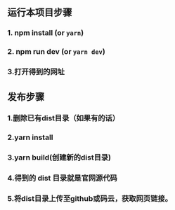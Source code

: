 ## 运行本项目步骤
### 1. npm install (or `yarn`)
### 2. npm run dev (or `yarn dev`)
### 3.打开得到的网址
## 发布步骤
### 1.删除已有dist目录（如果有的话）
### 2.yarn install
### 3.yarn build(创建新的dist目录)
### 4.得到的 dist 目录就是官网源代码
### 5.将dist目录上传至github或码云，获取网页链接。
